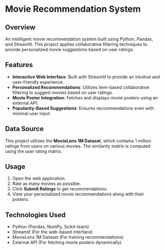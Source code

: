 # Movie Recommendation System

## Overview
An intelligent movie recommendation system built using Python, Pandas, and Streamlit. This project applies collaborative filtering techniques to provide personalized movie suggestions based on user ratings.

## Features
- **Interactive Web Interface**: Built with Streamlit to provide an intuitive and user-friendly experience.
- **Personalized Recommendations**: Utilizes item-based collaborative filtering to suggest movies based on user ratings.
- **Movie Poster Integration**: Fetches and displays movie posters using an external API.
- **Popularity-Based Suggestions**: Ensures recommendations even with minimal user input.

## Data Source
This project utilizes the **MovieLens 1M Dataset**, which contains 1 million ratings from users on various movies. The similarity matrix is computed using the user rating matrix.

## Usage
1. Open the web application.
2. Rate as many movies as possible.
3. Click **Submit Ratings** to get recommendations.
4. View your personalized movie recommendations along with their posters.

## Technologies Used
- Python (Pandas, NumPy, Scikit-learn)
- Streamlit (For the web-based interface)
- MovieLens 1M Dataset (For training recommendations)
- External API (For fetching movie posters dynamically)
